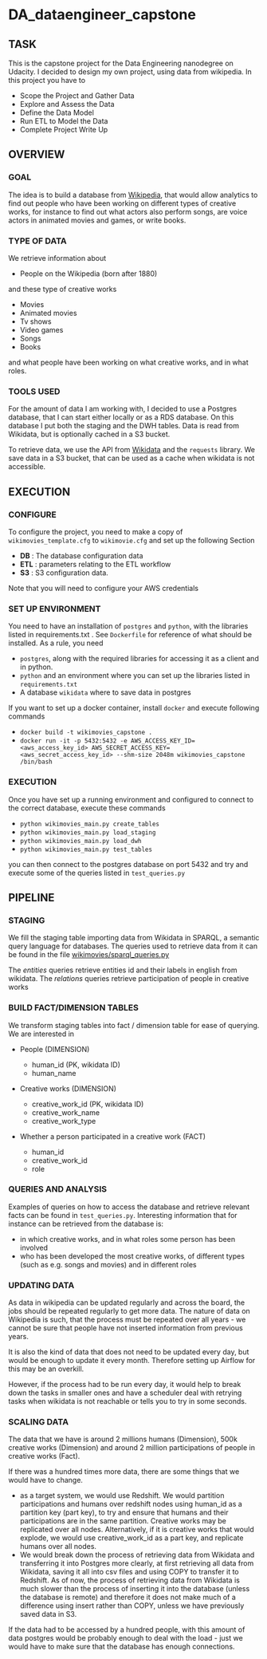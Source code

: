 # DA_dataengineer_capstone

## TASK

This is the capstone project for the Data Engineering nanodegree on Udacity. I decided to design my own project, using data from wikipedia.
In this project you have to 

* Scope the Project and Gather Data
* Explore and Assess the Data
* Define the Data Model
* Run ETL to Model the Data
* Complete Project Write Up


## OVERVIEW

### GOAL

The idea is to build a database from [Wikipedia](https://www.wikipedia.org/), that would allow analytics to find out people who have been working on different types of creative works, for instance to find out what actors also perform songs, are voice actors in animated movies and games, or write books.



### TYPE OF DATA

We retrieve information about 

* People on the Wikipedia (born after 1880)

and these type of creative works

* Movies
* Animated movies
* Tv shows
* Video games
* Songs 
* Books

and what people have been working on what creative works, and in what roles.

### TOOLS USED

For the amount of data I am working with, I decided to use a Postgres database, that I can start either locally or as a RDS database. On this database I put both the staging and the DWH tables.
Data is read from Wikidata, but is optionally cached in a S3 bucket.

To retrieve data, we use the API from [Wikidata](https://www.wikidata.org/) and the `requests` library. We save data in a S3 bucket, that can be used as a cache when wikidata is not accessible.


## EXECUTION

### CONFIGURE

To configure the project, you need to make a copy of `wikimovies_template.cfg` to `wikimovie.cfg` and set up the following Section

* **DB**  : The database configuration data
* **ETL** : parameters relating to the ETL workflow
* **S3**  : S3 configuration data. 

Note that you will need to configure your AWS credentials 


### SET UP ENVIRONMENT

You need to have an installation of `postgres` and `python`, with the libraries listed in requirements.txt . See `Dockerfile` for reference of what should be installed.
As a rule, you need 

* `postgres`, along with the required libraries for accessing it as a client and in python. 
* `python` and an environment where you can set up the libraries listed in `requirements.txt`
* A database `wikidata` where to save data in postgres

If you want to set up a docker container, install `docker` and execute following commands

* `docker build -t wikimovies_capstone .`
* `docker run -it -p 5432:5432 -e AWS_ACCESS_KEY_ID=<aws_access_key_id> AWS_SECRET_ACCESS_KEY=<aws_secret_access_key_id> --shm-size 2048m wikimovies_capstone /bin/bash` 

    
### EXECUTION 

Once you have set up a running environment and configured to connect to the correct database, execute these commands

* `python wikimovies_main.py create_tables`
* `python wikimovies_main.py load_staging`
* `python wikimovies_main.py load_dwh`
* `python wikimovies_main.py test_tables`

you can then connect to the postgres database on port 5432 and try and execute some of the queries listed in `test_queries.py`

## PIPELINE

### STAGING

We fill the staging table importing data from Wikidata in SPARQL, a semantic query language for databases. The queries used to retrieve data from it can be found in the file [wikimovies/sparql_queries.py](wikimovies/sparql_queries.py)

The _entities_ queries retrieve entities id and their labels in english from wikidata.
The _relations_ queries retrieve participation of people in creative works

### BUILD FACT/DIMENSION TABLES

We transform staging tables into fact / dimension table for ease of querying. We are interested in 

* People (DIMENSION)
    * human_id (PK, wikidata ID)
    * human_name
* Creative works (DIMENSION)
    * creative_work_id (PK, wikidata ID)
    * creative_work_name 
    * creative_work_type 
     
* Whether a person participated in a creative work (FACT)
    * human_id
    * creative_work_id
    * role



### QUERIES AND ANALYSIS

Examples of queries on how to access the database and retrieve relevant facts can be found in `test_queries.py`. Interesting information that for instance can be retrieved from the database is:

- in which creative works, and in what roles some person has been involved
- who has been developed the most creative works, of different types (such as e.g. songs and movies) and in different roles

### UPDATING DATA

As data in wikipedia can be updated regularly and across the board, the jobs should be repeated regularly to get more data. The nature of data on Wikipedia is such, that the process must be repeated over all years - we cannot be sure that people have not inserted information from previous years.

It is also the kind of data that does not need to be updated every day, but would be enough to update it every month. Therefore setting up Airflow for this may be an overkill. 

However, if the process had to be run every day, it would help to break down the tasks in smaller ones and have a scheduler deal with retrying tasks when wikidata is not reachable or tells you to try in some seconds. 

### SCALING DATA

The data that we have is around 2 millions humans (Dimension), 500k creative works (Dimension) and around 2 million participations of people in creative works (Fact).

If there was a hundred times more data, there are some things that we would have to change.

* as a target system, we would use Redshift. We would partition participations and humans over redshift nodes using human_id as a partition key (part key), to try and ensure that humans and their participations  are in the same partition. Creative works may be replicated over all nodes. Alternatively, if it is creative works that would explode, we would use creative_work_id as a part key, and replicate humans over all nodes.
* We would break down the process of retrieving data from Wikidata and transferring it into Postgres more clearly, at first retrieving all data from Wikidata, saving it all into csv files and using COPY to transfer it to Redshift. As of now, the process of retrieving data from Wikidata is much slower than the process of inserting it into the database (unless the database is remote) and therefore it does not make much of a difference using insert rather than COPY, unless we have previously saved data in S3.

If the data had to be accessed by a hundred people, with this amount of data postgres would be probably enough to deal with the load - just we would have to make sure that the database has enough connections.